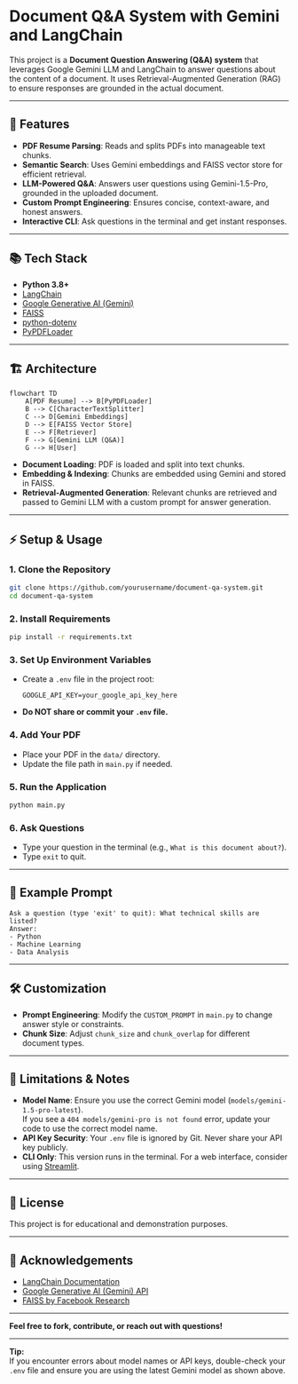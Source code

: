 # Document Q&A System with Gemini and LangChain

This project is a **Document Question Answering (Q&A) system** that leverages Google Gemini LLM and LangChain to answer questions about the content of a document. It uses Retrieval-Augmented Generation (RAG) to ensure responses are grounded in the actual document.

---

## 🚀 Features

- **PDF Resume Parsing**: Reads and splits PDFs into manageable text chunks.
- **Semantic Search**: Uses Gemini embeddings and FAISS vector store for efficient retrieval.
- **LLM-Powered Q&A**: Answers user questions using Gemini-1.5-Pro, grounded in the uploaded document.
- **Custom Prompt Engineering**: Ensures concise, context-aware, and honest answers.
- **Interactive CLI**: Ask questions in the terminal and get instant responses.

---

## 📚 Tech Stack

- **Python 3.8+**
- [LangChain](https://python.langchain.com/)
- [Google Generative AI (Gemini)](https://ai.google.dev/)
- [FAISS](https://github.com/facebookresearch/faiss)
- [python-dotenv](https://pypi.org/project/python-dotenv/)
- [PyPDFLoader](https://python.langchain.com/docs/integrations/document_loaders/pdf)

---

## 🏗️ Architecture

```mermaid
flowchart TD
    A[PDF Resume] --> B[PyPDFLoader]
    B --> C[CharacterTextSplitter]
    C --> D[Gemini Embeddings]
    D --> E[FAISS Vector Store]
    E --> F[Retriever]
    F --> G[Gemini LLM (Q&A)]
    G --> H[User]
```

- **Document Loading**: PDF is loaded and split into text chunks.
- **Embedding & Indexing**: Chunks are embedded using Gemini and stored in FAISS.
- **Retrieval-Augmented Generation**: Relevant chunks are retrieved and passed to Gemini LLM with a custom prompt for answer generation.

---

## ⚡️ Setup & Usage

### 1. Clone the Repository

```bash
git clone https://github.com/yourusername/document-qa-system.git
cd document-qa-system
```

### 2. Install Requirements

```bash
pip install -r requirements.txt
```

### 3. Set Up Environment Variables

- Create a `.env` file in the project root:
  ```
  GOOGLE_API_KEY=your_google_api_key_here
  ```
- **Do NOT share or commit your `.env` file.**

### 4. Add Your PDF

- Place your PDF in the `data/` directory.
- Update the file path in `main.py` if needed.

### 5. Run the Application

```bash
python main.py
```

### 6. Ask Questions

- Type your question in the terminal (e.g., `What is this document about?`).
- Type `exit` to quit.

---

## 📝 Example Prompt

```
Ask a question (type 'exit' to quit): What technical skills are listed?
Answer:
- Python
- Machine Learning
- Data Analysis
```

---

## 🛠️ Customization

- **Prompt Engineering**: Modify the `CUSTOM_PROMPT` in `main.py` to change answer style or constraints.
- **Chunk Size**: Adjust `chunk_size` and `chunk_overlap` for different document types.

---

## 🧩 Limitations & Notes

- **Model Name**: Ensure you use the correct Gemini model (`models/gemini-1.5-pro-latest`).  
  If you see a `404 models/gemini-pro is not found` error, update your code to use the correct model name.
- **API Key Security**: Your `.env` file is ignored by Git. Never share your API key publicly.
- **CLI Only**: This version runs in the terminal. For a web interface, consider using [Streamlit](https://streamlit.io/).

---

## 📄 License

This project is for educational and demonstration purposes.

---

## 🙏 Acknowledgements

- [LangChain Documentation](https://python.langchain.com/docs/)
- [Google Generative AI (Gemini) API](https://ai.google.dev/)
- [FAISS by Facebook Research](https://github.com/facebookresearch/faiss)

---

**Feel free to fork, contribute, or reach out with questions!**

---

**Tip:**  
If you encounter errors about model names or API keys, double-check your `.env` file and ensure you are using the latest Gemini model as shown above.


